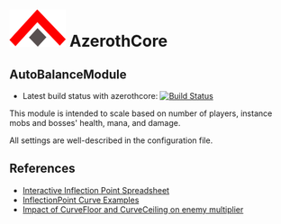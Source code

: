 # ![logo](https://raw.githubusercontent.com/azerothcore/azerothcore.github.io/master/images/logo-github.png) AzerothCore
## AutoBalanceModule
- Latest build status with azerothcore: [![Build Status](https://github.com/azerothcore/mod-autobalance/workflows/core-build/badge.svg?branch=master&event=push)](https://github.com/azerothcore/mod-autobalance)

This module is intended to scale based on number of players, instance mobs and bosses' health, mana, and damage.

All settings are well-described in the configuration file.

## References
- [Interactive Inflection Point Spreadsheet](https://docs.google.com/spreadsheets/d/100cmKIJIjCZ-ncWd0K9ykO8KUgwFTcwg4h2nfE_UeCc/edit?usp=sharing)
- [InflectionPoint Curve Examples](https://i.imgur.com/x42UnUR.png)
- [Impact of CurveFloor and CurveCeiling on enemy multiplier](https://i.imgur.com/I8S4cwJ.png)
